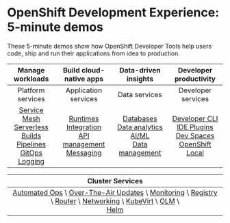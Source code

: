 # OpenShift Development Experience: 5-minute demos
These 5-minute demos show how OpenShift Developer Tools help users code, ship and run their applications from idea to production.

|                                          Manage workloads                                           |                          Build cloud-native apps                          |                            Data-driven insights                            |                              Developer productivity                              |
|:---------------------------------------------------------------------------------------------------:|:-------------------------------------------------------------------------:|:--------------------------------------------------------------------------:|:--------------------------------------------------------------------------------:|
|                                          Platform services                                          |                           Application services                            |                               Data services                                |                                Developer services                                |
| [Service Mesh]()<br/>[Serverless]()<br/>[Builds]()<br/>[Pipelines]()<br/>[GitOps]()<br/>[Logging]() | [Runtimes]()<br/>[Integration]()<br/>[API management]()<br/>[Messaging]() | [Databases]()<br/>[Data analytics]()<br/>[AI/ML]()<br/>[Data management]() | [Developer CLI]()<br/>[IDE Plugins]()<br/>[Dev Spaces]()<br/>[OpenShift Local]() |

|                                                                      Cluster Services                                                                      |
|:----------------------------------------------------------------------------------------------------------------------------------------------------------:|
| [Automated Ops]()  \  [Over-The-Air Updates]()  \  [Monitoring]()  \  [Registry]() \ [Router]() \ [Networking]() \ [KubeVirt]() \ [OLM]() \ <br/> [Helm]() |